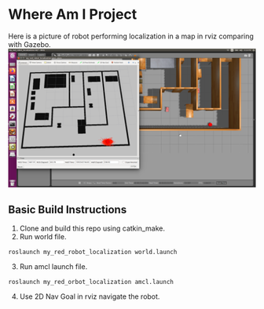# Where Am I Project

Here is a picture of robot performing localization in a map in rviz comparing with Gazebo.
<img src="my_red_robot_localization.png"/>

## Basic Build Instructions

1. Clone and build this repo using catkin_make.
2. Run world file.
```
roslaunch my_red_robot_localization world.launch
```
3. Run amcl launch file.
```
roslaunch my_red_orbot_localization amcl.launch
```
4. Use 2D Nav Goal in rviz navigate the robot.